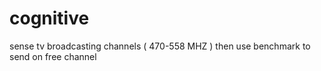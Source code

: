 cognitive
=========
sense tv broadcasting channels ( 470-558 MHZ ) then use benchmark to send on free channel
